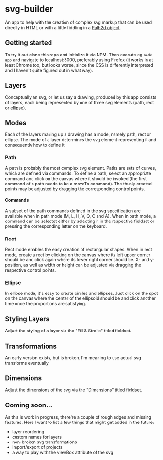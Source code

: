# svg-builder

An app to help with the creation of complex svg markup that can be used directly in HTML or with a little fiddling in a [Path2d object](https://developer.mozilla.org/en-US/docs/Web/API/Path2D/Path2D).

## Getting started

To try it out clone this repo and initialize it via NPM. Then execute eg `node app` and navigate to localhost:3000, preferably using Firefox (it works in at least Chrome too, but looks worse, since the CSS is differently interpreted and I haven't quite figured out in what way).

## Layers

Conceptually an svg, or let us say a drawing, produced by this app consists of layers, each being represented by one of three svg elements (path, rect or ellipse).

## Modes

Each of the layers making up a drawing has a mode, namely path, rect or ellipse.
The mode of a layer determines the svg element representing it and consequently how to define it.

### Path

A path is probably the most complex svg element.
Paths are sets of curves, which are defined via commands.
To define a path, select an appropriate command and click on the canvas where it should be invoked (the first command of a path needs to be a moveTo command).
The thusly created points may be adjusted by dragging the corresponding control points.

#### Commands

A subset of the path commands defined in the svg specification are available when in path mode (M, L, H, V, Q, C and A).
When in path mode, a command can be selectet either by selecting it in the respective fieldset or pressing the corresponding letter on the keyboard.

### Rect

Rect mode enables the easy creation of rectangular shapes.
When in rect mode, create a rect by clicking on the canvas where its left upper corner should be and click again where its lower right corner should be.
X- and y-position, as well as width or height can be adjusted via dragging the respective control points.

### Ellipse

In ellipse mode, it's easy to create circles and ellipses.
Just click on the spot on the canvas where the center of the ellipsoid should be and click another time once the proportions are satisfying.

## Styling Layers

Adjust the styling of a layer via the "Fill & Stroke" titled fieldset.

## Transformations

An early version exists, but is broken. 
I'm meaning to use actual svg transforms eventually.

## Dimensions

Adjust the dimensions of the svg via the "Dimensions" titled fieldset.

## Coming soon...

As this is work in progress, there're a couple of rough edges and missing features. 
Here I want to list a few things that might get added in the future:

- layer reordering
- custom names for layers
- non-broken svg transformations
- import/export of projects
- a way to play with the viewBox attribute of the svg